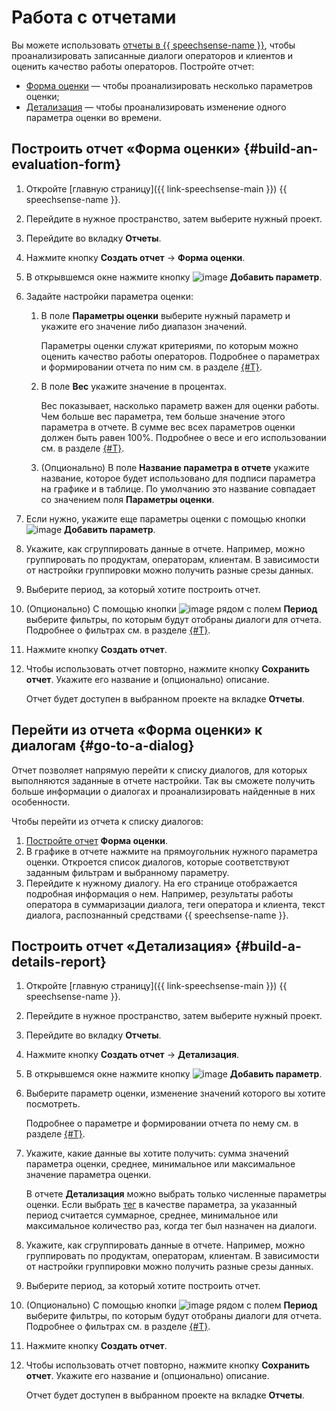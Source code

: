 # Работа с отчетами

Вы можете использовать [отчеты в {{ speechsense-name }}](../../concepts/reports/index.md), чтобы проанализировать записанные диалоги операторов и клиентов и оценить качество работы операторов. Постройте отчет:

* [Форма оценки](#build-an-evaluation-form) — чтобы проанализировать несколько параметров оценки;
* [Детализация](#build-a-details-report) — чтобы проанализировать изменение одного параметра оценки во времени.

## Построить отчет «Форма оценки» {#build-an-evaluation-form}

1. Откройте [главную страницу]({{ link-speechsense-main }}) {{ speechsense-name }}.
1. Перейдите в нужное пространство, затем выберите нужный проект.
1. Перейдите во вкладку **Отчеты**.
1. Нажмите кнопку **Создать отчет** → **Форма оценки**.
1. В открывшемся окне нажмите кнопку ![image](../../../_assets/console-icons/plus.svg) **Добавить параметр**.
1. Задайте настройки параметра оценки:

   1. В поле **Параметры оценки** выберите нужный параметр и укажите его значение либо диапазон значений.

      Параметры оценки служат критериями, по которым можно оценить качество работы операторов. Подробнее о параметрах и формировании отчета по ним см. в разделе [{#T}](../../concepts/reports/evaluation-form.md#parameters).

   1. В поле **Вес** укажите значение в процентах.

      Вес показывает, насколько параметр важен для оценки работы. Чем больше вес параметра, тем больше значение этого параметра в отчете. В сумме вес всех параметров оценки должен быть равен 100%. Подробнее о весе и его использовании см. в разделе [{#T}](../../concepts/reports/evaluation-form.md#weight).

   1. (Опционально) В поле **Название параметра в отчете** укажите название, которое будет использовано для подписи параметра на графике и в таблице. По умолчанию это название совпадает со значением поля **Параметры оценки**.

1. Если нужно, укажите еще параметры оценки с помощью кнопки ![image](../../../_assets/console-icons/plus.svg) **Добавить параметр**.
1. Укажите, как сгруппировать данные в отчете. Например, можно группировать по продуктам, операторам, клиентам. В зависимости от настройки группировки можно получить разные срезы данных.
1. Выберите период, за который хотите построить отчет.
1. (Опционально) С помощью кнопки ![image](../../../_assets/console-icons/plus.svg) рядом с полем **Период** выберите фильтры, по которым будут отобраны диалоги для отчета. Подробнее о фильтрах см. в разделе [{#T}](../../concepts/reports/evaluation-form.md#filters).
1. Нажмите кнопку **Создать отчет**.
1. Чтобы использовать отчет повторно, нажмите кнопку **Сохранить отчет**. Укажите его название и (опционально) описание.

   Отчет будет доступен в выбранном проекте на вкладке **Отчеты**.

## Перейти из отчета «Форма оценки» к диалогам {#go-to-a-dialog}

Отчет позволяет напрямую перейти к списку диалогов, для которых выполняются заданные в отчете настройки. Так вы сможете получить больше информации о диалогах и проанализировать найденные в них особенности.

Чтобы перейти из отчета к списку диалогов:

1. [Постройте отчет](#build-an-evaluation-form) **Форма оценки**.
1. В графике в отчете нажмите на прямоугольник нужного параметра оценки. Откроется список диалогов, которые соответствуют заданным фильтрам и выбранному параметру.
1. Перейдите к нужному диалогу. На его странице отображается подробная информация о нем. Например, результаты работы оператора в суммаризации диалога, теги оператора и клиента, текст диалога, распознанный средствами {{ speechsense-name }}.

## Построить отчет «Детализация» {#build-a-details-report}

1. Откройте [главную страницу]({{ link-speechsense-main }}) {{ speechsense-name }}.
1. Перейдите в нужное пространство, затем выберите нужный проект.
1. Перейдите во вкладку **Отчеты**.
1. Нажмите кнопку **Создать отчет** → **Детализация**.
1. В открывшемся окне нажмите кнопку ![image](../../../_assets/console-icons/plus.svg) **Добавить параметр**.
1. Выберите параметр оценки, изменение значений которого вы хотите посмотреть.

   Подробнее о параметре и формировании отчета по нему см. в разделе [{#T}](../../concepts/reports/details.md#parameter).

1. Укажите, какие данные вы хотите получить: сумма значений параметра оценки, среднее, минимальное или максимальное значение параметра оценки.

   В отчете **Детализация** можно выбрать только численные параметры оценки. Если выбрать [тег](../../concepts/tags.md) в качестве параметра, за указанный период считается суммарное, среднее, минимальное или максимальное количество раз, когда тег был назначен на диалоги.

1. Укажите, как сгруппировать данные в отчете. Например, можно группировать по продуктам, операторам, клиентам. В зависимости от настройки группировки можно получить разные срезы данных.
1. Выберите период, за который хотите построить отчет.
1. (Опционально) С помощью кнопки ![image](../../../_assets/console-icons/plus.svg) рядом с полем **Период** выберите фильтры, по которым будут отобраны диалоги для отчета. Подробнее о фильтрах см. в разделе [{#T}](../../concepts/reports/details.md#filters).
1. Нажмите кнопку **Создать отчет**.
1. Чтобы использовать отчет повторно, нажмите кнопку **Сохранить отчет**. Укажите его название и (опционально) описание.

   Отчет будет доступен в выбранном проекте на вкладке **Отчеты**.
